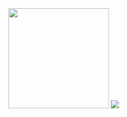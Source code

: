   <img height="200em" src="https://github-readme-stats.vercel.app/api?username=heart-to-the-sea&show_icons=true&&theme=radical">

  <img src="https://activity-graph.herokuapp.com/graph?username=heart-to-the-sea&theme=radical">
